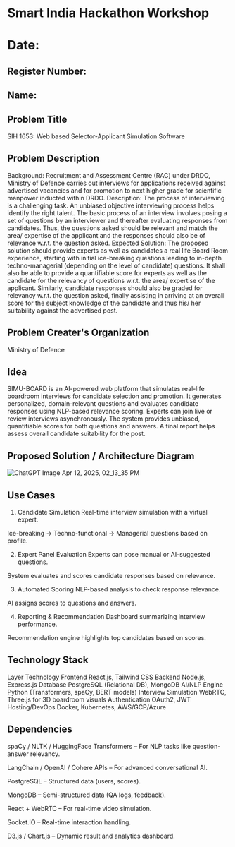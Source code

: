 # Smart India Hackathon Workshop
# Date:
## Register Number:
## Name:
## Problem Title
SIH 1653: Web based Selector-Applicant Simulation Software
## Problem Description
Background: Recruitment and Assessment Centre (RAC) under DRDO, Ministry of Defence carries out interviews for applications received against advertised vacancies and for promotion to next higher grade for scientific manpower inducted within DRDO. Description: The process of interviewing is a challenging task. An unbiased objective interviewing process helps identify the right talent. The basic process of an interview involves posing a set of questions by an interviewer and thereafter evaluating responses from candidates. Thus, the questions asked should be relevant and match the area/ expertise of the applicant and the responses should also be of relevance w.r.t. the question asked. Expected Solution: The proposed solution should provide experts as well as candidates a real life Board Room experience, starting with initial ice-breaking questions leading to in-depth techno-managerial (depending on the level of candidate) questions. It shall also be able to provide a quantifiable score for experts as well as the candidate for the relevancy of questions w.r.t. the area/ expertise of the applicant. Similarly, candidate responses should also be graded for relevancy w.r.t. the question asked, finally assisting in arriving at an overall score for the subject knowledge of the candidate and thus his/ her suitability against the advertised post.

## Problem Creater's Organization
Ministry of Defence

## Idea

SIMU-BOARD is an AI-powered web platform that simulates real-life boardroom interviews for candidate selection and promotion. It generates personalized, domain-relevant questions and evaluates candidate responses using NLP-based relevance scoring. Experts can join live or review interviews asynchronously. The system provides unbiased, quantifiable scores for both questions and answers. A final report helps assess overall candidate suitability for the post.

## Proposed Solution / Architecture Diagram
![ChatGPT Image Apr 12, 2025, 02_13_35 PM](https://github.com/user-attachments/assets/5c350bec-6047-4b17-a5b3-4540b47b8aed)


## Use Cases
1. Candidate Simulation
Real-time interview simulation with a virtual expert.

Ice-breaking → Techno-functional → Managerial questions based on profile.

2. Expert Panel Evaluation
Experts can pose manual or AI-suggested questions.

System evaluates and scores candidate responses based on relevance.

3. Automated Scoring
NLP-based analysis to check response relevance.

AI assigns scores to questions and answers.

4. Reporting & Recommendation
Dashboard summarizing interview performance.

Recommendation engine highlights top candidates based on scores.



## Technology Stack

Layer	Technology
Frontend	React.js, Tailwind CSS
Backend	Node.js, Express.js
Database	PostgreSQL (Relational DB), MongoDB
AI/NLP Engine	Python (Transformers, spaCy, BERT models)
Interview Simulation	WebRTC, Three.js for 3D boardroom visuals
Authentication	OAuth2, JWT
Hosting/DevOps	Docker, Kubernetes, AWS/GCP/Azure

## Dependencies
spaCy / NLTK / HuggingFace Transformers – For NLP tasks like question-answer relevancy.

LangChain / OpenAI / Cohere APIs – For advanced conversational AI.

PostgreSQL – Structured data (users, scores).

MongoDB – Semi-structured data (QA logs, feedback).

React + WebRTC – For real-time video simulation.

Socket.IO – Real-time interaction handling.

D3.js / Chart.js – Dynamic result and analytics dashboard.



